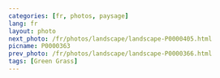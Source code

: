 ```yaml
---
categories: [fr, photos, paysage]
lang: fr
layout: photo
next_photo: /fr/photos/landscape/landscape-P0000405.html
picname: P0000363
prev_photo: /fr/photos/landscape/landscape-P0000366.html
tags: [Green Grass]
---
```

